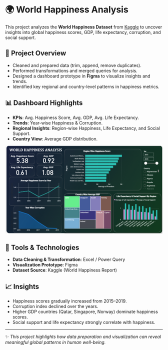 # 🌍 World Happiness Analysis

This project analyzes the **World Happiness Dataset** from [Kaggle](https://www.kaggle.com/datasets/unsdsn/world-happiness) to uncover insights into global happiness scores, GDP, life expectancy, corruption, and social support.

## 📌 Project Overview
- Cleaned and prepared data (trim, append, remove duplicates).
- Performed transformations and merged queries for analysis.
- Designed a dashboard prototype in **Figma** to visualize insights and trends.
- Identified key regional and country-level patterns in happiness metrics.

## 📊 Dashboard Highlights
- **KPIs**: Avg. Happiness Score, Avg. GDP, Avg. Life Expectancy.
- **Trends**: Year-wise Happiness & Corruption.
- **Regional Insights**: Region-wise Happiness, Life Expectancy, and Social Support.
- **Country View**: Average GDP distribution.

![Dashboard Screenshot](Screenshot%20of%20World%20happiness%20dashboard.png)

## 🚀 Tools & Technologies
- **Data Cleaning & Transformation**: Excel / Power Query
- **Visualization Prototype**: Figma
- **Dataset Source**: Kaggle (World Happiness Report)

## 📈 Insights
- Happiness scores gradually increased from 2015–2019.
- Corruption index declined over the years.
- Higher GDP countries (Qatar, Singapore, Norway) dominate happiness scores.
- Social support and life expectancy strongly correlate with happiness.

---

✨ *This project highlights how data preparation and visualization can reveal meaningful global patterns in human well-being.*
